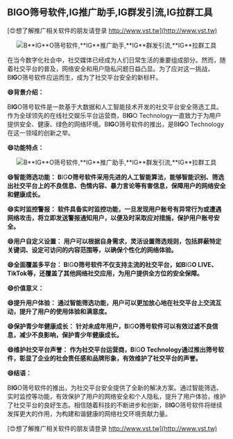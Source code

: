 ## **B**IG**O筛号软件,**IG**推广助手,**IG**群发引流,**IG**拉群工具**

[😍想了解推广相关软件的朋友请登录 http://www.vst.tw](http://www.vst.tw)

 <center><img src="https://vst.tw/MP4/tuiguang/png/1.png" alt="B**IG**O筛号软件,**IG**推广助手,**IG**群发引流,**IG**拉群工具"></center>

在当今数字化社会中，社交媒体已经成为人们日常生活的重要组成部分。然而，随着社交平台的普及，网络安全和用户隐私问题日益凸显。为了应对这一挑战，B**IG**O筛号软件应运而生，成为了社交平台安全的新标杆。

**😄背景介绍：**

B**IG**O筛号软件是一款基于大数据和人工智能技术开发的社交平台安全筛选工具。作为全球领先的在线社交娱乐平台运营商，B**IG**O Technology一直致力于为用户提供安全、健康、绿色的网络环境。B**IG**O筛号软件的推出，是B**IG**O Technology在这一领域的创新之举。

**😄功能特点：**

 <center><img src="https://vst.tw/MP4/tuiguang/png/2.png" alt="B**IG**O筛号软件,**IG**推广助手,**IG**群发引流,**IG**拉群工具"></center>

**😄智能筛选功能： B**IG**O筛号软件采用先进的人工智能算法，能够智能识别、筛选出社交平台上的不良信息、色情内容、暴力言论等有害信息，保障用户的网络安全和健康成长。**

**😄实时监控警报： 软件具备实时监控功能，一旦发现用户账号有异常行为或遭遇网络攻击，将立即发送警报通知用户，以便及时采取应对措施，保护用户账号安全。**

**😄用户自定义设置： 用户可以根据自身需求，灵活设置筛选规则，包括屏蔽特定关键词、设定可访问的内容范围等，以确保个性化的网络体验。**

**😄全面覆盖多平台： B**IG**O筛号软件不仅支持主流的社交平台，如B**IG**O LIVE、TikTok等，还覆盖了其他网络社交应用，为用户提供全方位的安全保障。**

**😄价值意义：**

**😄提升用户体验： 通过智能筛选功能，用户可以更加放心地在社交平台上交流互动，提升了用户的使用体验和满意度。**

**😄保护青少年健康成长： 针对未成年用户，B**IG**O筛号软件可以有效过滤不良信息，减少不良影响，保护青少年健康成长。**

**😄维护社交平台声誉： 作为社交平台运营商，B**IG**O Technology通过推出筛号软件，彰显了企业的社会责任感和品牌形象，有效维护了社交平台的声誉。**

**😄结语：**

B**IG**O筛号软件的推出，为社交平台安全提供了全新的解决方案。通过智能筛选、实时监控等功能，有效保护了用户的网络安全和个人隐私，提升了用户体验，维护了社交平台的良好生态。相信随着科技的不断进步和创新，B**IG**O筛号软件将继续发挥更大的作用，为构建和谐健康的网络社交环境贡献力量。

[😍想了解推广相关软件的朋友请登录 http://www.vst.tw](http://www.vst.tw)



